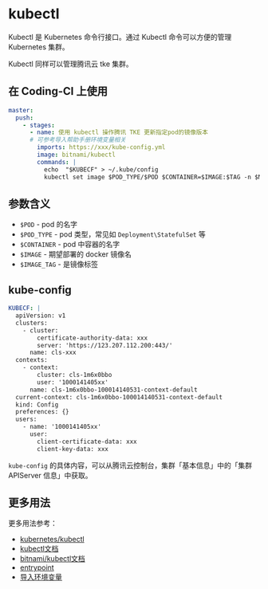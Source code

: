 # kubectl

Kubectl 是 Kubernetes 命令行接口。通过 Kubectl 命令可以方便的管理 Kubernetes 集群。

Kubectl 同样可以管理腾讯云 tke 集群。

## 在 Coding-CI 上使用

```yml
master:
  push:
    - stages:
      - name: 使用 kubectl 操作腾讯 TKE 更新指定pod的镜像版本
      # 可参考导入帮助手册环境变量相关
        imports: https://xxx/kube-config.yml
        image: bitnami/kubectl
        commands: |
          echo  "$KUBECF" > ~/.kube/config
          kubectl set image $POD_TYPE/$POD $CONTAINER=$IMAGE:$TAG -n $NS
 ```

## 参数含义

- `$POD` - pod 的名字
- `$POD_TYPE` - pod 类型，常见如 `Deployment\StatefulSet` 等
- `$CONTAINER` - pod 中容器的名字
- `$IMAGE` - 期望部署的 docker 镜像名
- `$IMAGE_TAG` - 是镜像标签

## kube-config

```yml
KUBECF: |
  apiVersion: v1 
  clusters: 
    - cluster:
        certificate-authority-data: xxx 
        server: 'https://123.207.112.200:443/'
      name: cls-xxx
  contexts:
    - context:
        cluster: cls-1m6x0bbo
        user: '1000141405xx'
      name: cls-1m6x0bbo-100014140531-context-default
  current-context: cls-1m6x0bbo-100014140531-context-default
  kind: Config
  preferences: {}
  users:
    - name: '1000141405xx'
      user:
        client-certificate-data: xxx 
        client-key-data: xxx
```

`kube-config` 的具体内容，可以从腾讯云控制台，集群「基本信息」中的「集群 APIServer 信息」中获取。

## 更多用法

更多用法参考：

- [kubernetes/kubectl](https://github.com/kubernetes/kubectl)
- [kubectl文档](https://kubernetes.io/docs/reference/generated/kubectl/kubectl-commands)
- [bitnami/kubectl文档](https://github.com/bitnami/containers/tree/main/bitnami/kubectl)
- [entrypoint](https://yeasy.gitbook.io/docker_practice/image/dockerfile/entrypoint)
- [导入环境变量](https://ci.coding.net/docs/env.html#dao-ru-huan-jing-bian-liang)
